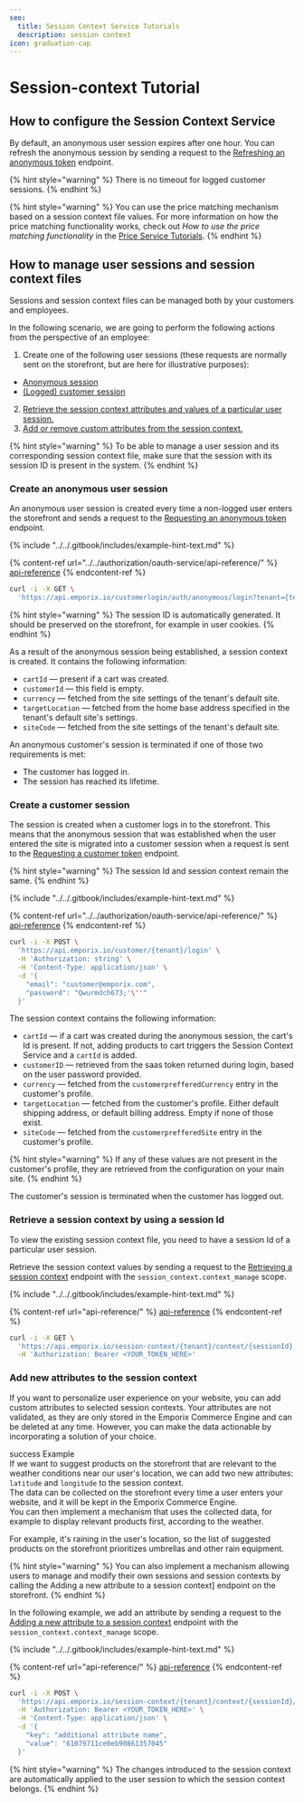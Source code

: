 ```yaml
---
seo:
  title: Session Context Service Tutorials
  description: session context
icon: graduation-cap
---
```


# Session-context Tutorial

## How to configure the Session Context Service

By default, an anonymous user session expires after one hour. You can refresh the anonymous session by sending a request to the [Refreshing an anonymous token](https://developer.emporix.io/documentation-portal/api-references/api-guides-and-references/authorization/oauth-service/api-reference/anonymous-token#get-customerlogin-auth-anonymous-refresh) endpoint.

{% hint style="warning" %}
There is no timeout for logged customer sessions.
{% endhint %}

{% hint style="warning" %}
You can use the price matching mechanism based on a session context file values. For more information on how the price matching functionality works, check out _How to use the price matching functionality_ in the [Price Service Tutorials](../../prices-and-taxes/price-service/price.md#how-to-use-the-price-matching-functionality).
{% endhint %}

## How to manage user sessions and session context files

Sessions and session context files can be managed both by your customers and employees.

In the following scenario, we are going to perform the following actions from the perspective of an employee:

1. Create one of the following user sessions (these requests are normally sent on the storefront, but are here for illustrative purposes):

* [Anonymous session](session-context.md#create-an-anonymous-user-session)
* [(Logged) customer session](session-context.md#create-a-customer-session)

2. [Retrieve the session context attributes and values of a particular user session.](session-context.md#retrieve-a-session-context-by-using-a-session-id)
3. [Add or remove custom attributes from the session context.](session-context.md#add-new-attributes-to-the-session-context)

{% hint style="warning" %}
To be able to manage a user session and its corresponding session context file, make sure that the session with its session ID is present in the system.
{% endhint %}

### Create an anonymous user session

An anonymous user session is created every time a non-logged user enters the storefront and sends a request to the [Requesting an anonymous token](https://developer.emporix.io/documentation-portal/api-references/api-guides-and-references/authorization/oauth-service/api-reference/anonymous-token#get-customerlogin-auth-anonymous-refresh) endpoint.

{% include "../../.gitbook/includes/example-hint-text.md" %}

{% content-ref url="../../authorization/oauth-service/api-reference/" %}
[api-reference](../../authorization/oauth-service/api-reference/)
{% endcontent-ref %}

```bash
curl -i -X GET \
  'https://api.emporix.io/customerlogin/auth/anonymous/login?tenant={tenant}&client_id={client_id}'
```

{% hint style="warning" %}
The session ID is automatically generated. It should be preserved on the storefront, for example in user cookies.
{% endhint %}

As a result of the anonymous session being established, a session context is created. It contains the following information:

* `cartId` — present if a cart was created.
* `customerId` — this field is empty.
* `currency` — fetched from the site settings of the tenant's default site.
* `targetLocation` — fetched from the home base address specified in the tenant's default site's settings.
* `siteCode` — fetched from the site settings of the tenant's default site.

An anonymous customer's session is terminated if one of those two requirements is met:

* The customer has logged in.
* The session has reached its lifetime.

### Create a customer session

The session is created when a customer logs in to the storefront. This means that the anonymous session that was established when the user entered the site is migrated into a customer session when a request is sent to the [Requesting a customer token](https://developer.emporix.io/documentation-portal/api-references/api-guides-and-references/authorization/oauth-service/api-reference/customer-token#post-customer-tenant-login) endpoint.

{% hint style="warning" %}
The session Id and session context remain the same.
{% endhint %}

{% include "../../.gitbook/includes/example-hint-text.md" %}

{% content-ref url="../../authorization/oauth-service/api-reference/" %}
[api-reference](../../authorization/oauth-service/api-reference/)
{% endcontent-ref %}

```bash
curl -i -X POST \
  'https://api.emporix.io/customer/{tenant}/login' \
  -H 'Authorization: string' \
  -H 'Content-Type: application/json' \
  -d '{
    "email": "customer@emporix.com",
    "password": "Qwurmdch673;'\''"
  }'
```

The session context contains the following information:

* `cartId` — if a cart was created during the anonymous session, the cart's Id is present. If not, adding products to cart triggers the Session Context Service and a `cartId` is added.
* `customerID` — retrieved from the saas token returned during login, based on the user password provided.
* `currency` — fetched from the `customerprefferedCurrency` entry in the customer's profile.
* `targetLocation` — fetched from the customer's profile. Either default shipping address, or default billing address. Empty if none of those exist.
* `siteCode` — fetched from the `customerprefferedSite` entry in the customer's profile.

{% hint style="warning" %}
If any of these values are not present in the customer's profile, they are retrieved from the configuration on your main site.
{% endhint %}

The customer's session is terminated when the customer has logged out.

### Retrieve a session context by using a session Id

To view the existing session context file, you need to have a session Id of a particular user session.

Retrieve the session context values by sending a request to the [Retrieving a session context](https://developer.emporix.io/documentation-portal/api-references/users-and-permissions/session-context/api-reference/session-management) endpoint with the `session_context.context_manage` scope.

{% include "../../.gitbook/includes/example-hint-text.md" %}

{% content-ref url="api-reference/" %}
[api-reference](api-reference/)
{% endcontent-ref %}

```bash
curl -i -X GET \
  'https://api.emporix.io/session-context/{tenant}/context/{sessionId}' \
  -H 'Authorization: Bearer <YOUR_TOKEN_HERE>'
```

### Add new attributes to the session context

If you want to personalize user experience on your website, you can add custom attributes to selected session contexts. Your attributes are not validated, as they are only stored in the Emporix Commerce Engine and can be deleted at any time. However, you can make the data actionable by incorporating a solution of your choice.

success Example\
If we want to suggest products on the storefront that are relevant to the weather conditions near our user's location, we can add two new attributes: `latitude` and `longitude` to the session context.\
The data can be collected on the storefront every time a user enters your website, and it will be kept in the Emporix Commerce Engine.\
You can then implement a mechanism that uses the collected data, for example to display relevant products first, according to the weather.

For example, it's raining in the user's location, so the list of suggested products on the storefront prioritizes umbrellas and other rain equipment.

{% hint style="warning" %}
You can also implement a mechanism allowing users to manage and modify their own sessions and session contexts by calling the Adding a new attribute to a session context] endpoint on the storefront.
{% endhint %}

In the following example, we add an attribute by sending a request to the [Adding a new attribute to a session context](https://developer.emporix.io/documentation-portal/api-references/users-and-permissions/session-context/api-reference/own-session-context-modification#post-session-context-tenant-me-context-attributes) endpoint with the `session_context.context_manage` scope.

{% include "../../.gitbook/includes/example-hint-text.md" %}

{% content-ref url="api-reference/" %}
[api-reference](api-reference/)
{% endcontent-ref %}

```bash
curl -i -X POST \
  'https://api.emporix.io/session-context/{tenant}/context/{sessionId}/attributes' \
  -H 'Authorization: Bearer <YOUR_TOKEN_HERE>' \
  -H 'Content-Type: application/json' \
  -d '{
    "key": "additional attribute name",
    "value": "61079711ce0eb90861357045"
  }'
```

{% hint style="warning" %}
The changes introduced to the session context are automatically applied to the user session to which the session context belongs.
{% endhint %}
